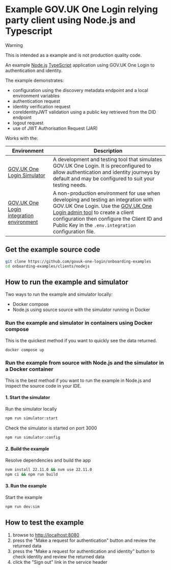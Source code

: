 # Example GOV.UK One Login relying party client using Node.js and Typescript

> [!WARNING]
> This is intended as a example and is not production quality code.

An example [Node.js](https://nodejs.org/) [TypeScript](https://www.typescriptlang.org/) application using GOV.UK One Login to authentication and identity.

The example demonstrates:

- configuration using the discovery metadata endpoint and a local environment variables
- authentication request
- identity verification request
- coreIdentityJWT validation using a public key retrieved from the DID endpoint
- logout request
- use of JWT Authorisation Request (JAR)

Works with the:

|Environment|Description|
|-----------|-----------|
|[GOV.UK One Login Simulator](https://github.com/govuk-one-login/simulator)| A development and testing tool that simulates GOV.UK One Login. It is preconfigured to allow authentication and identity journeys by default and may be configured to suit your testing needs.|
|[GOV.UK One Login integration environment](https://docs.sign-in.service.gov.uk/before-integrating/register-and-manage-your-service/)| A non-production environment for use when developing and testing an integration with GOV.UK One Login. Use the [GOV.UK One Login admin tool](https://admin.sign-in.service.gov.uk/register/enter-email-address) to create a client configuration then configure the Client ID and Public Key in the  `.env.integration` configuration file.|

## Get the example source code

```bash
git clone https://github.com/govuk-one-login/onboarding-examples
cd onboarding-examples/clients/nodejs
```

## How to run the example and simulator

Two ways to run the example and simulator locally:

- Docker compose
- Node.js using source source with the simulator running in Docker

### Run the example and simulator in containers using Docker compose

This is the quickest method if you want to quickly see the data returned.

```bash
docker compose up 
```

### Run the example from source with Node.js and the simulator in a Docker container

This is the best method if you want to run the example in Node.js and inspect the source code in your IDE.

#### 1. Start the simulator

Run the simulator locally

```bash
npm run simulator:start 
```

Check the simulator is started on port 3000

```bash
npm run simulator:config
```

#### 2. Build the example

Resolve dependencies and build the app

```bash
nvm install 22.11.0 && nvm use 22.11.0
npm ci && npm run build
```

#### 3. Run the example

Start the example

```bash
npm run dev:sim
```

## How to test the example

1. browse to [http://localhost:8080](http://localhost:8080)
1. press the "Make a request for authentication" button and review the returned data
1. press the "Make a request for authentication and identity" button to check identity and review the returned data 
1. click the "Sign out" link in the service header